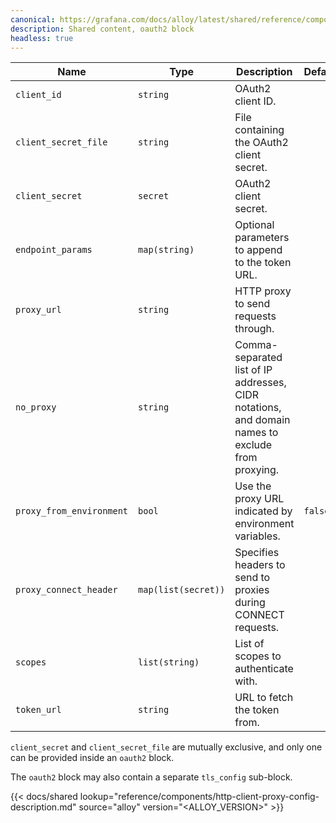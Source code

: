 ```yaml
---
canonical: https://grafana.com/docs/alloy/latest/shared/reference/components/oauth2-block/
description: Shared content, oauth2 block
headless: true
---
```


| Name                     | Type                | Description                                                                                      | Default | Required |
| ------------------------ | ------------------- | ------------------------------------------------------------------------------------------------ | ------- | -------- |
| `client_id`              | `string`            | OAuth2 client ID.                                                                                |         | no       |
| `client_secret_file`     | `string`            | File containing the OAuth2 client secret.                                                        |         | no       |
| `client_secret`          | `secret`            | OAuth2 client secret.                                                                            |         | no       |
| `endpoint_params`        | `map(string)`       | Optional parameters to append to the token URL.                                                  |         | no       |
| `proxy_url`              | `string`            | HTTP proxy to send requests through.                                                             |         | no       |
| `no_proxy`               | `string`            | Comma-separated list of IP addresses, CIDR notations, and domain names to exclude from proxying. |         | no       |
| `proxy_from_environment` | `bool`              | Use the proxy URL indicated by environment variables.                                            | `false` | no       |
| `proxy_connect_header`   | `map(list(secret))` | Specifies headers to send to proxies during CONNECT requests.                                    |         | no       |
| `scopes`                 | `list(string)`      | List of scopes to authenticate with.                                                             |         | no       |
| `token_url`              | `string`            | URL to fetch the token from.                                                                     |         | no       |

`client_secret` and `client_secret_file` are mutually exclusive, and only one can be provided inside an `oauth2` block.

The `oauth2` block may also contain a separate `tls_config` sub-block.

{{< docs/shared lookup="reference/components/http-client-proxy-config-description.md" source="alloy" version="<ALLOY_VERSION>" >}}
